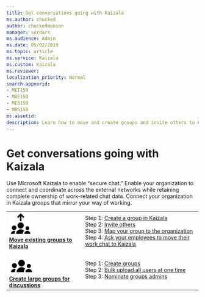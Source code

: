 ```yaml
---
title: Get conversations going with Kaizala
ms.author: chucked
author: chuckedmonson
manager: serdars
ms.audience: Admin
ms.date: 05/02/2019
ms.topic: article
ms.service: Kaizala
ms.custom: Kaizala
ms.reviewer: 
localization_priority: Normal
search.appverid:
- MET150
- MOE150
- MED150
- MBS150
ms.assetid: 
description: Learn how to move and create groups and invite others to Kaizala.
---
```


# Get conversations going with Kaizala

Use Microsoft Kaizala to enable “secure chat.” Enable your organization to connect and coordinate across the external networks while retaining complete ownership of work-related chat data. Connect your organization in Kaizala groups that mirror your way of working. 

|         |         |
|---------|---------|
|![Image of people with arrow icon](media/move-work-chats-icon.png) <br> **[Move existing groups to Kaizala](move-work-chats.md)**     | Step 1: [Create a group in Kaizala](https://review.docs.microsoft.com/en-us/Office365/Kaizala/move-work-chats?branch=getstarted-working#step-1--create-a-group-in-kaizala) <br> Step 2: [Invite others](https://review.docs.microsoft.com/en-us/Office365/Kaizala/move-work-chats?branch=getstarted-working#step-2--invite-others) <br> Step 3: [Map your group to the organization](https://review.docs.microsoft.com/en-us/Office365/Kaizala/move-work-chats?branch=getstarted-working#step-3--map-your-group-to-the-organization) <br> Step 4: [Ask your employees to move their work chat to Kaizala](https://review.docs.microsoft.com/en-us/Office365/Kaizala/move-work-chats?branch=getstarted-working#step-3--ask-your-employees-to-move-their-work-chat-to-kaizala)  |
|![Image of people icon](media/create-large-groups-icon.png) <br> **[Create large groups for discussions](invite-people.md)**     | Step 1: [Create groups](https://review.docs.microsoft.com/en-us/Office365/Kaizala/create-discussion-groups?branch=getstarted-working#step-1--create-groups) <br> Step 2: [Bulk upload all users at one time](https://review.docs.microsoft.com/en-us/Office365/Kaizala/create-discussion-groups?branch=getstarted-working#step-2--bulk-upload-all-users-at-one-time) <br> Step 3: [Nominate groups admins](https://review.docs.microsoft.com/en-us/Office365/Kaizala/create-discussion-groups?branch=getstarted-working#step-3--nominate-groups-admins) |